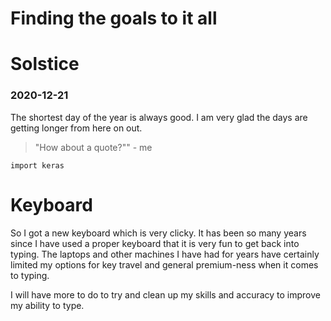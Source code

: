 # Finding the goals to it all

# Solstice
### 2020-12-21

The shortest day of the year is always good. I am very glad the days are getting longer from here on out.

> "How about a quote?"" - me

```
import keras

```


# Keyboard


So I got a new keyboard which is very clicky. It has been so many years since I have used a proper keyboard that it is very fun to get back into typing. The laptops and other machines I have had for years have certainly limited my options for key travel and general premium-ness when it comes to typing.

I will have more to do to try and clean up my skills and accuracy to improve my ability to type.
